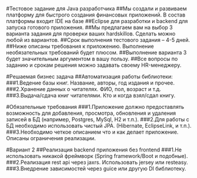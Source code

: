 #Тестовое задание для Java разработчика
##Мы создали и развиваем платформу для быстрого создания финансовых приложений. В состав платформы входит IDE на базе
##Eclipse для разработки и backend для запуска готового приложения.
##Мы предлагаем вам на выбор 3 варианта задания для проверки ваших hardskillов. Сделать можно любой из вариантов.
##Срок выполнения тестового задания – 4-5 дней.
##Ниже описаны требования к приложению. Выполнение необязательных требований будет плюсом.
##Выполнение варианта 3 будет значительным аргументом в вашу пользу.
##Все вопросы по заданию и срокам решения можно задавать своему HR-менеджеру.

#Решаемая бизнес задача
##Автоматизация работы библиотеки:
###1.Ведение базы книг. Название, авторы, год издания и прочее.
###2.Хранение данных о читателях. ФИО, пол, возраст и т.д.
###3.Выдача/сдача книг читателями. Кто и когда взял/сдал книгу.

#Обязательные требования
###1.Приложение должно предоставлять возможность для добавления, просмотра, обновления и удаления записей в БД (например, Postgres, MySql, H2 и т.п.).
###2.Для работы с БД необходимо использовать чистый JPA. (Hibernate, EclipseLink, и т.п.).
###3.Необходимо четкое описанием что и как делает приложение. Описаны ограничения реализации.  

#Вариант 2
##Реализация backend приложения без frontend
###1.Не использовать никакой фреймворк (Spring framework/Boot и подобные).
###2.Реализация rest api через jaxrs. Использовать jersey или resteasy.
###3.Внедрение зависимостей через guice или другую DI библиотеку.
